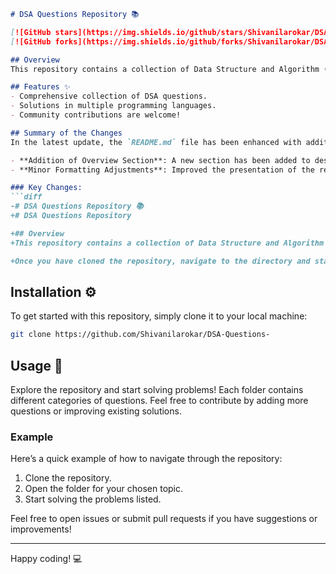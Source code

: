 ```markdown
# DSA Questions Repository 📚

[![GitHub stars](https://img.shields.io/github/stars/Shivanilarokar/DSA-Questions-?style=social)](https://github.com/Shivanilarokar/DSA-Questions-) 
[![GitHub forks](https://img.shields.io/github/forks/Shivanilarokar/DSA-Questions-?style=social)](https://github.com/Shivanilarokar/DSA-Questions-)

## Overview
This repository contains a collection of Data Structure and Algorithm (DSA) questions aimed at helping you prepare for technical interviews. Whether you're a beginner or an experienced developer, you'll find a variety of problems to practice and enhance your skills.

## Features ✨
- Comprehensive collection of DSA questions.
- Solutions in multiple programming languages.
- Community contributions are welcome!

## Summary of the Changes
In the latest update, the `README.md` file has been enhanced with additional information to provide a clearer overview of the repository's purpose and usage. Changes include:

- **Addition of Overview Section**: A new section has been added to describe the repository's purpose.
- **Minor Formatting Adjustments**: Improved the presentation of the repository title and sections.

### Key Changes:
```diff
-# DSA Questions Repository 📚
+# DSA Questions Repository

+## Overview
+This repository contains a collection of Data Structure and Algorithm (DSA) questions aimed at helping you prepare for technical interviews. Whether you're a beginner or an experienced developer, you'll find a variety of problems to practice and enhance your skills.

+Once you have cloned the repository, navigate to the directory and start exploring the DSA questions. You can run the solutions in your preferred programming environment.
```

## Installation ⚙️
To get started with this repository, simply clone it to your local machine:
```bash
git clone https://github.com/Shivanilarokar/DSA-Questions-
```

## Usage 🚀
Explore the repository and start solving problems! Each folder contains different categories of questions. Feel free to contribute by adding more questions or improving existing solutions.

### Example
Here’s a quick example of how to navigate through the repository:
1. Clone the repository.
2. Open the folder for your chosen topic.
3. Start solving the problems listed.

Feel free to open issues or submit pull requests if you have suggestions or improvements!

---

Happy coding! 💻
```